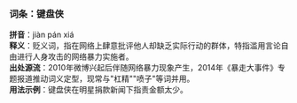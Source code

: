 <!-- 作者 DeepSeek R1 2025/02/22 -->
### 词条：键盘侠  
**拼音**：jiàn pán xiá  
**释义**：贬义词，指在网络上肆意批评他人却缺乏实际行动的群体，特指滥用言论自由进行人身攻击的网络暴力实施者。  
**出处源流**：2010年微博兴起后伴随网络暴力现象产生，2014年《暴走大事件》专题报道推动词义定型，现常与"杠精""喷子"等词并用。  
**用法示例**：键盘侠在明星捐款新闻下指责金额太少。
